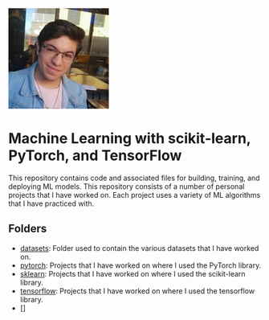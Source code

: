 <img src="profile_picture.png" alt="alt text" width="200" height="200">

# Machine Learning with scikit-learn, PyTorch, and TensorFlow
This repository contains code and associated files for building, training, and deploying ML models. This repository consists of a number of personal projects that I have worked on. Each project uses a variety of ML algorithms that I have practiced with.

## Folders
* [datasets](https://github.com/jpzambranoleon/ML_Projects/master/datasets): Folder used to contain the various datasets that I have worked on.
* [pytorch](https://github.com/jpzambranoleon/ML_Projects/master/pytorch): Projects that I have worked on where I used the PyTorch library.
* [sklearn](https://github.com/jpzambranoleon/ML_Projects/master/sklearn): Projects that I have worked on where I used the scikit-learn library.
* [tensorflow](https://github.com/jpzambranoleon/ML_Projects/master/sklearn): Projects that I have worked on where I used the tensorflow library.
* []

